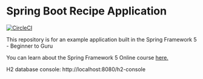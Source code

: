 # Spring Boot Recipe Application


[![CircleCI](https://circleci.com/gh/johnfkraus/spring5-recipe-app.svg?style=svg)](https://circleci.com/gh/johnfkraus/spring5-recipe-app)

This repository is for an example application built in the Spring Framework 5 - Beginner to Guru

You can learn about the Spring Framework 5 Online course [here.](https://go.springframework.guru/spring-framework-5-online-course)

H2 database console:
http://localhost:8080/h2-console

